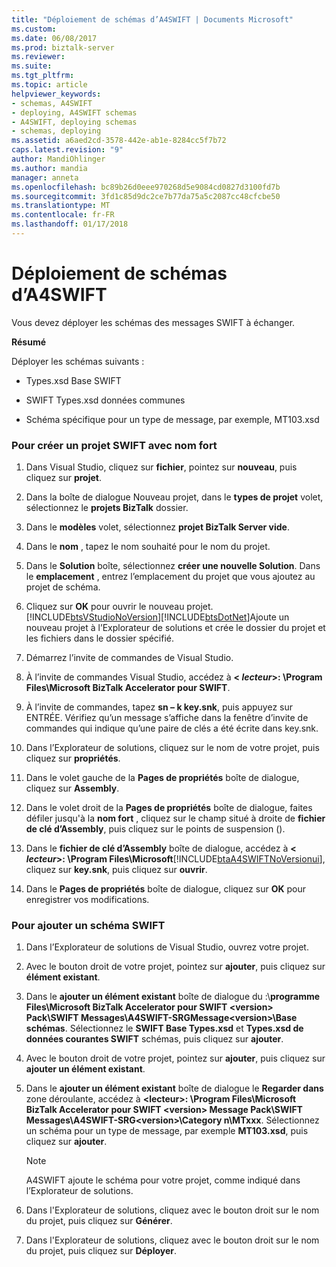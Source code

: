 ```yaml
---
title: "Déploiement de schémas d’A4SWIFT | Documents Microsoft"
ms.custom: 
ms.date: 06/08/2017
ms.prod: biztalk-server
ms.reviewer: 
ms.suite: 
ms.tgt_pltfrm: 
ms.topic: article
helpviewer_keywords:
- schemas, A4SWIFT
- deploying, A4SWIFT schemas
- A4SWIFT, deploying schemas
- schemas, deploying
ms.assetid: a6aed2cd-3578-442e-ab1e-8284cc5f7b72
caps.latest.revision: "9"
author: MandiOhlinger
ms.author: mandia
manager: anneta
ms.openlocfilehash: bc89b26d0eee970268d5e9084cd0827d3100fd7b
ms.sourcegitcommit: 3fd1c85d9dc2ce7b77da75a5c2087cc48cfcbe50
ms.translationtype: MT
ms.contentlocale: fr-FR
ms.lasthandoff: 01/17/2018
---
```

# <a name="deploying-a4swift-schemas"></a>Déploiement de schémas d’A4SWIFT
Vous devez déployer les schémas des messages SWIFT à échanger.  
  
 **Résumé**  
  
 Déployer les schémas suivants :  
  
-   Types.xsd Base SWIFT  
  
-   SWIFT Types.xsd données communes  
  
-   Schéma spécifique pour un type de message, par exemple, MT103.xsd  
  
### <a name="to-create-a-strong-named-swift-project"></a>Pour créer un projet SWIFT avec nom fort  
  
1.  Dans Visual Studio, cliquez sur **fichier**, pointez sur **nouveau**, puis cliquez sur **projet**.  
  
2.  Dans la boîte de dialogue Nouveau projet, dans le **types de projet** volet, sélectionnez le **projets BizTalk** dossier.  
  
3.  Dans le **modèles** volet, sélectionnez **projet BizTalk Server vide**.  
  
4.  Dans le **nom** , tapez le nom souhaité pour le nom du projet.  
  
5.  Dans le **Solution** boîte, sélectionnez **créer une nouvelle Solution**. Dans le **emplacement** , entrez l’emplacement du projet que vous ajoutez au projet de schéma.  
  
6.  Cliquez sur **OK** pour ouvrir le nouveau projet.  
    [!INCLUDE[btsVStudioNoVersion](../../includes/btsvstudionoversion-md.md)][!INCLUDE[btsDotNet](../../includes/btsdotnet-md.md)]Ajoute un nouveau projet à l’Explorateur de solutions et crée le dossier du projet et les fichiers dans le dossier spécifié.  
  
7.  Démarrez l’invite de commandes de Visual Studio.  
  
8.  À l’invite de commandes Visual Studio, accédez à  **\< *lecteur*\>: \Program Files\Microsoft BizTalk Accelerator pour SWIFT**.  
  
9. À l’invite de commandes, tapez **sn – k key.snk**, puis appuyez sur ENTRÉE. Vérifiez qu’un message s’affiche dans la fenêtre d’invite de commandes qui indique qu’une paire de clés a été écrite dans key.snk.  
  
10. Dans l’Explorateur de solutions, cliquez sur le nom de votre projet, puis cliquez sur **propriétés**.  
  
11. Dans le volet gauche de la **Pages de propriétés** boîte de dialogue, cliquez sur **Assembly**.  
  
12. Dans le volet droit de la **Pages de propriétés** boîte de dialogue, faites défiler jusqu'à la **nom fort** , cliquez sur le champ situé à droite de **fichier de clé d’Assembly**, puis cliquez sur le points de suspension ().  
  
13. Dans le **fichier de clé d’Assembly** boîte de dialogue, accédez à  **\< *lecteur*\>: \Program Files\Microsoft**[!INCLUDE[btaA4SWIFTNoVersionui](../../includes/btaa4swiftnoversionui-md.md)], cliquez sur **key.snk**, puis cliquez sur **ouvrir**.  
  
14. Dans le **Pages de propriétés** boîte de dialogue, cliquez sur **OK** pour enregistrer vos modifications.  
  
### <a name="to-add-a-swift-schema"></a>Pour ajouter un schéma SWIFT  
  
1.  Dans l’Explorateur de solutions de Visual Studio, ouvrez votre projet.  
  
2.  Avec le bouton droit de votre projet, pointez sur **ajouter**, puis cliquez sur **élément existant**.  
  
3.  Dans le **ajouter un élément existant** boîte de dialogue du :\\**programme Files\Microsoft BizTalk Accelerator pour SWIFT \<version\> Pack\SWIFT Messages\A4SWIFT-SRGMessage\<version\>\Base schémas**. Sélectionnez le **SWIFT Base Types.xsd** et **Types.xsd de données courantes SWIFT** schémas, puis cliquez sur **ajouter**.  
  
4.  Avec le bouton droit de votre projet, pointez sur **ajouter**, puis cliquez sur **ajouter un élément existant**.  
  
5.  Dans le **ajouter un élément existant** boîte de dialogue le **Regarder dans** zone déroulante, accédez à  **\<lecteur\>: \Program Files\Microsoft BizTalk Accelerator pour SWIFT \<version\> Message Pack\SWIFT Messages\A4SWIFT-SRG\<version\>\Category n\MTxxx**. Sélectionnez un schéma pour un type de message, par exemple **MT103.xsd**, puis cliquez sur **ajouter**.  
  
    > [!NOTE]
    >  A4SWIFT ajoute le schéma pour votre projet, comme indiqué dans l’Explorateur de solutions.  
  
6.  Dans l'Explorateur de solutions, cliquez avec le bouton droit sur le nom du projet, puis cliquez sur **Générer**.  
  
7.  Dans l'Explorateur de solutions, cliquez avec le bouton droit sur le nom du projet, puis cliquez sur **Déployer**.